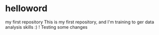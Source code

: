# helloword
my first repository
This is my first repository, and I'm training to ger data analysis skills :) !
Testing some changes 
